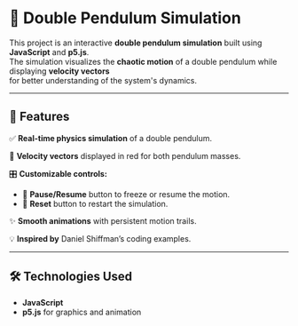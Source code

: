 # 🎯 Double Pendulum Simulation  

This project is an interactive **double pendulum simulation** built using **JavaScript** and **p5.js**.  
The simulation visualizes the **chaotic motion** of a double pendulum while displaying **velocity vectors**  
for better understanding of the system's dynamics.  

---  

## 🚀 Features  

✅ **Real-time physics simulation** of a double pendulum.  

🔴 **Velocity vectors** displayed in red for both pendulum masses.  

🎛️ **Customizable controls:**  
   - 🛑 **Pause/Resume** button to freeze or resume the motion.  
   - 🔄 **Reset** button to restart the simulation.  

✨ **Smooth animations** with persistent motion trails.  

💡 **Inspired by** Daniel Shiffman’s coding examples.  

---  

## 🛠️ Technologies Used  

- **JavaScript**  
- **p5.js** for graphics and animation  

